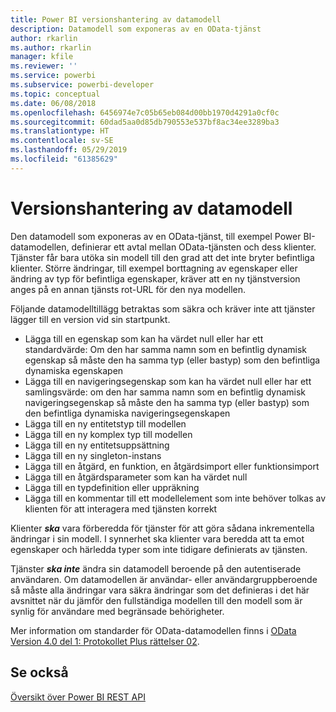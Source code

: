 ```yaml
---
title: Power BI versionshantering av datamodell
description: Datamodell som exponeras av en OData-tjänst
author: rkarlin
ms.author: rkarlin
manager: kfile
ms.reviewer: ''
ms.service: powerbi
ms.subservice: powerbi-developer
ms.topic: conceptual
ms.date: 06/08/2018
ms.openlocfilehash: 6456974e7c05b65eb084d00bb1970d4291a0cf0c
ms.sourcegitcommit: 60dad5aa0d85db790553e537bf8ac34ee3289ba3
ms.translationtype: HT
ms.contentlocale: sv-SE
ms.lasthandoff: 05/29/2019
ms.locfileid: "61385629"
---
```

# <a name="data-model-versioning"></a>Versionshantering av datamodell

Den datamodell som exponeras av en OData-tjänst, till exempel Power BI-datamodellen, definierar ett avtal mellan OData-tjänsten och dess klienter. Tjänster får bara utöka sin modell till den grad att det inte bryter befintliga klienter. Större ändringar, till exempel borttagning av egenskaper eller ändring av typ för befintliga egenskaper, kräver att en ny tjänstversion anges på en annan tjänsts rot-URL för den nya modellen.  
  
Följande datamodelltillägg betraktas som säkra och kräver inte att tjänster lägger till en version vid sin startpunkt.  
  
* Lägga till en egenskap som kan ha värdet null eller har ett standardvärde: Om den har samma namn som en befintlig dynamisk egenskap så måste den ha samma typ (eller bastyp) som den befintliga dynamiska egenskapen  
* Lägga till en navigeringsegenskap som kan ha värdet null eller har ett samlingsvärde: om den har samma namn som en befintlig dynamisk navigeringsegenskap så måste den ha samma typ (eller bastyp) som den befintliga dynamiska navigeringsegenskapen  
* Lägga till en ny entitetstyp till modellen  
* Lägga till en ny komplex typ till modellen  
* Lägga till en ny entitetsuppsättning  
* Lägga till en ny singleton-instans  
* Lägga till en åtgärd, en funktion, en åtgärdsimport eller funktionsimport
* Lägga till en åtgärdsparameter som kan ha värdet null  
* Lägga till en typdefinition eller uppräkning  
* Lägga till en kommentar till ett modellelement som inte behöver tolkas av klienten för att interagera med tjänsten korrekt  
  
Klienter ***ska*** vara förberedda för tjänster för att göra sådana inkrementella ändringar i sin modell. I synnerhet ska klienter vara beredda att ta emot egenskaper och härledda typer som inte tidigare definierats av tjänsten.  
  
Tjänster ***ska inte*** ändra sin datamodell beroende på den autentiserade användaren. Om datamodellen är användar- eller användargruppberoende så måste alla ändringar vara säkra ändringar som det definieras i det här avsnittet när du jämför den fullständiga modellen till den modell som är synlig för användare med begränsade behörigheter.  
  
Mer information om standarder för OData-datamodellen finns i [OData Version 4.0 del 1: Protokollet Plus rättelser 02](http://docs.oasis-open.org/odata/odata/v4.0/odata-v4.0-part1-protocol.html).  
  
## <a name="see-also"></a>Se också
[Översikt över Power BI REST API](https://docs.microsoft.com/rest/api/power-bi/)  